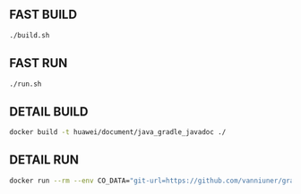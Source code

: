 ## FAST BUILD

```bash
./build.sh
```

## FAST RUN

```bash
./run.sh
```

## DETAIL BUILD
```bash
docker build -t huawei/document/java_gradle_javadoc ./
```

## DETAIL RUN
```bash
docker run --rm --env CO_DATA="git-url=https://github.com/vanniuner/gradle-demo.git target=https://hub.opshub.sh/binary/v1/lidian/test/binary/1.1.0/javadoc.tar" huawei/document/java_gradle_javadoc
```